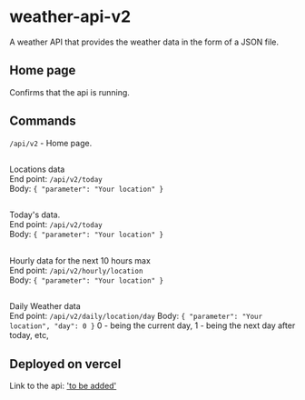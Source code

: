 # weather-api-v2
A weather API that provides the weather data in the form of a JSON file.

## Home page
Confirms that the api is running.

## Commands
```/api/v2``` - Home page. <br>
##

Locations data <br>
End point: ```/api/v2/today``` <br>
Body: ```{ "parameter": "Your location" }``` <br>
##

Today's data. <br>
End point: ```/api/v2/today``` <br>
Body: ```{ "parameter": "Your location" }``` <br>
##

Hourly data for the next 10 hours max <br>
End point: ```/api/v2/hourly/location``` <br>
Body: ```{ "parameter": "Your location" }``` <br>
##

Daily Weather data <br>
End point: ```/api/v2/daily/location/day```
Body: ```{ "parameter": "Your location", "day": 0 }```
0 - being the current day, 1 - being the next day after today, etc,

## Deployed on vercel
Link to the api: ['to be added']()
